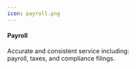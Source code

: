 ```yaml
---
icon: payroll.png
---
```


#### Payroll

Accurate and consistent service including:<br/>
payroll, taxes, and compliance filings.
